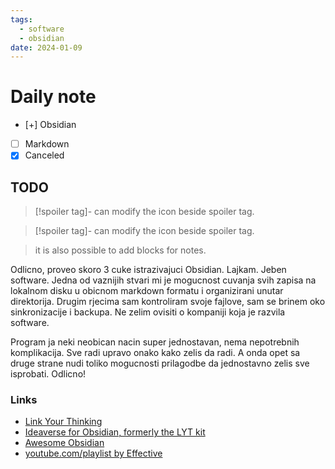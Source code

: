 ```yaml
---
tags:
  - software
  - obsidian
date: 2024-01-09
---
```


# Daily note

- [+] Obsidian
- [ ] Markdown
- [x] Canceled
 
## TODO

>[!spoiler tag]-
>can modify the icon beside spoiler tag.

>[!spoiler tag]-
>can modify the icon beside spoiler tag.

>it is also possible to add blocks for notes.

Odlicno, proveo skoro 3 cuke istrazivajuci Obsidian. Lajkam. Jeben software. Jedna od vaznijih stvari mi je mogucnost cuvanja svih zapisa na lokalnom disku u obicnom markdown formatu i organizirani unutar direktorija. Drugim rjecima sam kontroliram svoje fajlove, sam se brinem oko sinkronizacije i backupa. Ne zelim ovisiti o kompaniji koja je razvila software.

Program ja neki neobican nacin super jednostavan, nema nepotrebnih komplikacija. Sve radi upravo onako kako zelis da radi. A onda opet sa druge strane nudi toliko mogucnosti prilagodbe da jednostavno zelis sve isprobati. Odlicno!

### Links

- [Link Your Thinking](https://www.youtube.com/@linkingyourthinking)
- [Ideaverse for Obsidian, formerly the LYT kit](https://forum.obsidian.md/t/ideaverse-for-obsidian-formerly-the-lyt-kit-now-available/390)
- [Awesome Obsidian](https://github.com/kmaasrud/awesome-obsidian)
- [youtube.com/playlist by Effective](https://www.youtube.com/playlist?list=PLrI2d6gSaO9BCd8HjgkSY1yd50nyfxYpN)